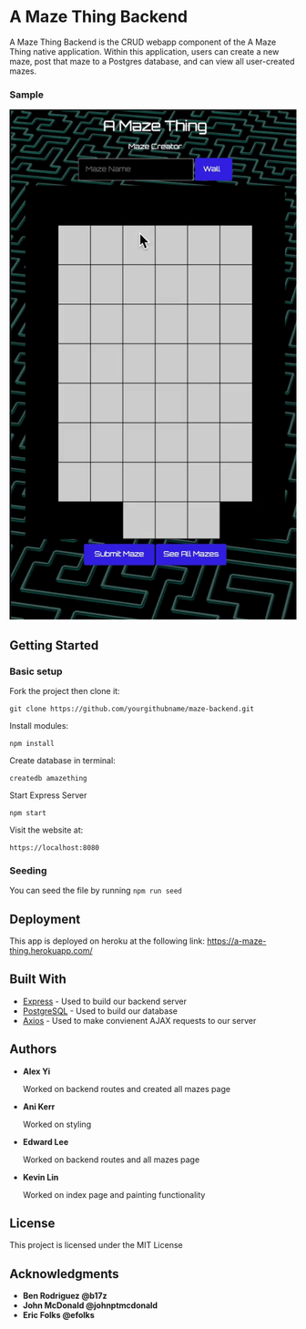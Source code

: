 # A Maze Thing Backend

A Maze Thing Backend is the CRUD webapp component of the A Maze Thing native application. Within this application, users can create a new maze, post that maze to a Postgres database, and can view all user-created mazes.

<h3>Sample</h3>
<center><img src="./preview.gif" /></center>

## Getting Started

<h3>Basic setup</h3>
Fork the project then clone it:

```
git clone https://github.com/yourgithubname/maze-backend.git
```

Install modules:

```
npm install
```

Create database in terminal:
```
createdb amazething
```

Start Express Server

```
npm start
```

Visit the website at:

```
https://localhost:8080
```

<h3>Seeding</h3>
You can seed the file by running <code>npm run seed</code>

## Deployment

This app is deployed on heroku at the following link: https://a-maze-thing.herokuapp.com/

## Built With

-  [Express](https://www.npmjs.com/package/express) - Used to build our backend server
-  [PostgreSQL](https://www.postgresql.org/) - Used to build our database
-  [Axios](https://www.npmjs.com/package/axios) - Used to make convienent AJAX requests to our server

## Authors

<ul>
   <li><b>Alex Yi</b> <p>Worked on backend routes and created all mazes page</p></li>
   <li><b>Ani Kerr</b> <p>Worked on styling</p></li>
   <li><b>Edward Lee</b> <p>Worked on backend routes and all mazes page</p></li>
   <li><b>Kevin Lin</b> <p>Worked on index page and painting functionality</p></li>
</ul>

## License

This project is licensed under the MIT License

## Acknowledgments

-  <b>Ben Rodriguez @b17z</b>
-  <b>John McDonald @johnptmcdonald</b>
-  <b>Eric Folks @efolks</b>
